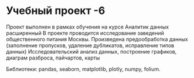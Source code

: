 # Учебный проект -6
Проект выполнен в рамках обучения на курсе Аналитик данных расширенный
В проекте проводится исследование заведений общественного питания Москвы. 
Произведена предообработка данных (заполнение пропусков, удаление дубликатов, исправление типов данных)
Исследовательский анализ данных, построение графиков, диаграм разброса, пайчартов, карты

Библиотеки: pandas, seaborn, matplotlib, plotly, numpy, folium.
